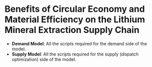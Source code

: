 # Benefits of Circular Economy and Material Efficiency on the Lithium Mineral Extraction Supply Chain


* **Demand Model**: All the scripts required for the demand side of the model.
* **Supply Model**: All the scripts required for the supply (dispatch optimization) side of the model.
